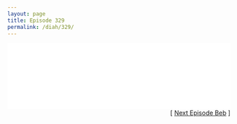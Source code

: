 ```yaml
---
layout: page
title: Episode 329
permalink: /diah/329/
---
```


<iframe allowfullscreen="true" frameborder="0" style="width:100%;" marginheight="0" marginwidth="0" mozallowfullscreen="true" scrolling="NO" src="//gdriveplayer.us/embed2.php?link=rAWlBo%252BJvgO5kbe4nDUUsgKSNpYOHt%252F6OlwR92U0fHLcWDowyoPFTbg9NJqPR%252BIY7F2CiCCrRHEtP4w8y6k83D1E71%252FDSUMek7nfv5lmsPOSnBHy5mSXjf8GqrN7xqTi3sO4HmmKSjW9Z8pCLKgnxVgti7RY8rJ49bazzyq6EfyLbNNArrKhu01P8fKVQHy%252FapZtRaaax2rOZtYFnQm5FC&amp;no_adult=yes" webkitallowfullscreen="true"></iframe>

<div align="right">[ <a href="/diah/330/">Next Episode Beb</a> ]</div>


